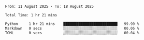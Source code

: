 <!--START_SECTION:waka-->

```txt
From: 11 August 2025 - To: 18 August 2025

Total Time: 1 hr 21 mins

Python     1 hr 21 mins    █████████████████████████   99.90 %
Markdown   0 secs          ░░░░░░░░░░░░░░░░░░░░░░░░░   00.06 %
TOML       0 secs          ░░░░░░░░░░░░░░░░░░░░░░░░░   00.04 %
```

<!--END_SECTION:waka-->
